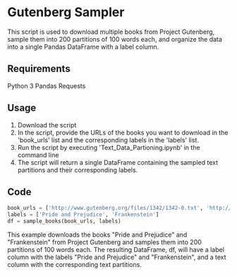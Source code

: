 # Gutenberg Sampler
This script is used to download multiple books from Project Gutenberg, sample them into 200 partitions of 100 words each, and organize the data into a single Pandas DataFrame with a label column.
## Requirements
Python 3
Pandas
Requests
## Usage
1. Download the script
2. In the script, provide the URLs of the books you want to download in the 'book_urls' list and the corresponding labels in the 'labels' list.
3. Run the script by executing 'Text_Data_Partioning.ipynb' in the command line
4. The script will return a single DataFrame containing the sampled text partitions and their corresponding labels.
## Code
```python
book_urls = ['http://www.gutenberg.org/files/1342/1342-0.txt', 'http://www.gutenberg.org/files/84/84-0.txt']
labels = ['Pride and Prejudice', 'Frankenstein']
df = sample_books(book_urls, labels)

```
This example downloads the books "Pride and Prejudice" and "Frankenstein" from Project Gutenberg and samples them into 200 partitions of 100 words each. The resulting DataFrame, df, will have a label column with the labels "Pride and Prejudice" and "Frankenstein", and a text column with the corresponding text partitions.
